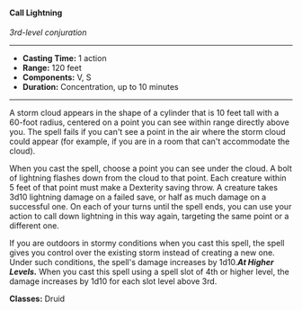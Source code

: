 #### Call Lightning
*3rd-level conjuration*
___
- **Casting Time:** 1 action
- **Range:** 120 feet
- **Components:** V, S
- **Duration:** Concentration, up to 10 minutes
---
A storm cloud appears in the shape of a cylinder that is 10 feet tall with a 60-foot radius, centered on a point you can see within range directly above you. The spell fails if you can't see a point in the air where the storm cloud could appear (for example, if you are in a room that can't accommodate the cloud).

When you cast the spell, choose a point you can see under the cloud. A bolt of lightning flashes down from the cloud to that point. Each creature within 5 feet of that point must make a Dexterity saving throw. A creature takes 3d10 lightning damage on a failed save, or half as much damage on a successful one. On each of your turns until the spell ends, you can use your action to call down lightning in this way again, targeting the same point or a different one.

If you are outdoors in stormy conditions when you cast this spell, the spell gives you control over the existing storm instead of creating a new one. Under such conditions, the spell's damage increases by 1d10.***At Higher Levels.*** When you cast this spell using a spell slot of 4th or higher level, the damage increases by 1d10 for each slot level above 3rd.

**Classes:** Druid